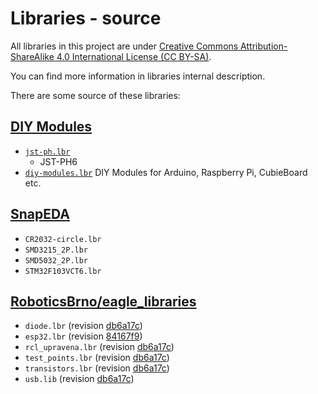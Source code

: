 # Libraries - source

All libraries in this project are under  [Creative Commons Attribution-ShareAlike 4.0 International License (CC BY-SA)](http://creativecommons.org/licenses/by-sa/4.0/).

You can find more information in libraries internal description.

There are some source of these libraries:

## [DIY Modules](https://www.diymodules.org)

- [`jst-ph.lbr`](https://www.diymodules.org/download/eagle-libs/usr/0000002661/jst-ph.lbr)
  - JST-PH6 
- [`diy-modules.lbr`](diymodules.org/eagle) 
DIY Modules for Arduino, Raspberry Pi, CubieBoard etc. 

## [SnapEDA](https://www.snapeda.com/)

- `CR2032-circle.lbr`
- `SMD3215_2P.lbr`
- `SMD5032_2P.lbr`
- `STM32F103VCT6.lbr`

## [RoboticsBrno/eagle_libraries](https://github.com/RoboticsBrno/eagle_libraries)

- `diode.lbr` (revision [db6a17c](https://github.com/RoboticsBrno/eagle_libraries/commit/db6a17c6c2badfecbf21fc1ee98d5e5c62a67f65))
- `esp32.lbr` (revision [84167f9](https://github.com/RoboticsBrno/eagle_libraries/commit/84167f92d813133beb3b29ed0dc343dfd74f4acc))
- `rcl_upravena.lbr` (revision [db6a17c](https://github.com/RoboticsBrno/eagle_libraries/commit/db6a17c6c2badfecbf21fc1ee98d5e5c62a67f65))
- `test_points.lbr` (revision [db6a17c](https://github.com/RoboticsBrno/eagle_libraries/commit/db6a17c6c2badfecbf21fc1ee98d5e5c62a67f65))
- `transistors.lbr` (revision [db6a17c](https://github.com/RoboticsBrno/eagle_libraries/commit/db6a17c6c2badfecbf21fc1ee98d5e5c62a67f65))
- `usb.lib` (revision [db6a17c](https://github.com/RoboticsBrno/eagle_libraries/commit/db6a17c6c2badfecbf21fc1ee98d5e5c62a67f65))